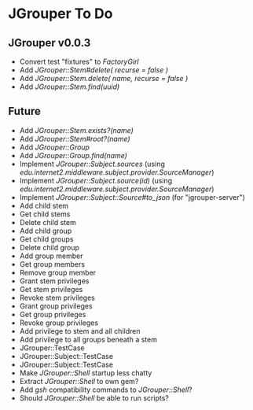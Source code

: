 JGrouper To Do
==============

JGrouper v0.0.3
---------------
* Convert test "fixtures" to *FactoryGirl*
* Add *JGrouper::Stem#delete( recurse = false )*
* Add *JGrouper::Stem.delete( name, recurse = false )*
* Add *JGrouper::Stem.find(uuid)*


Future
------
* Add *JGrouper::Stem.exists?(name)*
* Add *JGrouper::Stem#root?(name)*
* Add *JGrouper::Group*
* Add *JGrouper::Group.find(name)*
* Implement *JGrouper::Subject.sources* (using *edu.internet2.middleware.subject.provider.SourceManager*)
* Implement *JGrouper::Subject.source(id)* (using *edu.internet2.middleware.subject.provider.SourceManager*)
* Implement *JGrouper::Subject::Source#to_json* (for "jgrouper-server")
* Add child stem
* Get child stems
* Delete child stem
* Add child group
* Get child groups
* Delete child group
* Add group member
* Get group members
* Remove group member
* Grant stem privileges
* Get stem privileges
* Revoke stem privileges
* Grant group privileges
* Get group privileges
* Revoke group privileges
* Add privilege to stem and all children
* Add privilege to all groups beneath a stem
* JGrouper::TestCase
* JGrouper::Subject::TestCase
* JGrouper::Subject::TestCase
* Make *JGrouper::Shell* startup less chatty
* Extract *JGrouper::Shell* to own gem?
* Add *gsh* compatibility commands to *JGrouper::Shell*?
* Should *JGrouper::Shell* be able to run scripts?

